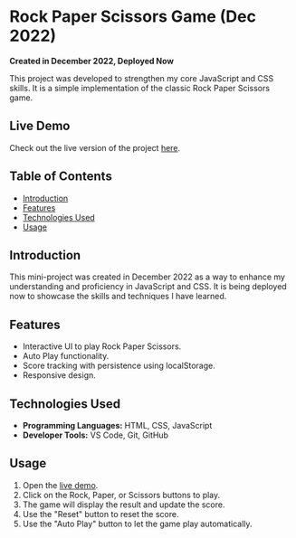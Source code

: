 # Rock Paper Scissors Game (Dec 2022)

**Created in December 2022, Deployed Now**

This project was developed to strengthen my core JavaScript and CSS skills. It is a simple implementation of the classic Rock Paper Scissors game.

## Live Demo
Check out the live version of the project [here](https://mayank-tiwari01.github.io/Rock-Paper-Scissors/).

## Table of Contents
- [Introduction](#introduction)
- [Features](#features)
- [Technologies Used](#technologies-used)
- [Usage](#usage)

## Introduction
This mini-project was created in December 2022 as a way to enhance my understanding and proficiency in JavaScript and CSS. It is being deployed now to showcase the skills and techniques I have learned.

## Features
- Interactive UI to play Rock Paper Scissors.
- Auto Play functionality.
- Score tracking with persistence using localStorage.
- Responsive design.

## Technologies Used
- **Programming Languages:** HTML, CSS, JavaScript
- **Developer Tools:** VS Code, Git, GitHub

## Usage
1. Open the [live demo](https://mayank-tiwari01.github.io/Rock-Paper-Scissors/).
2. Click on the Rock, Paper, or Scissors buttons to play.
3. The game will display the result and update the score.
4. Use the "Reset" button to reset the score.
5. Use the "Auto Play" button to let the game play automatically.